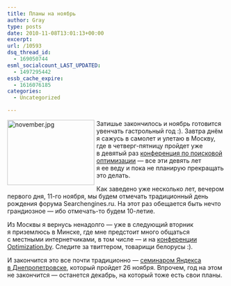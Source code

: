 ```yaml
---
title: Планы на ноябрь
author: Gray
type: posts
date: 2010-11-08T13:01:13+00:00
excerpt:
url: /10593
dsq_thread_id:
  - 169050744
esml_socialcount_LAST_UPDATED:
  - 1497295442
essb_cache_expire:
  - 1616076185
categories:
  - Uncategorized

---
```








<img src="https://i2.wp.com/forumimg.net/blog/november.jpg?resize=200%2C150" width="200" height="150" alt="november.jpg" style="float:left; margin-right:5px; margin-bottom:5px;" data-recalc-dims="1" /> 

Затишье закончилось и&nbsp;ноябрь готовится увенчать гастрольный год :). Завтра днём я&nbsp;сажусь в&nbsp;самолет и&nbsp;улетаю в&nbsp;Москву, где в&nbsp;четверг-пятницу пройдет уже в&nbsp;девятый раз <a href="http://www.optimization.ru/2010" target="_blank">конференция по&nbsp;поисковой оптимизации</a>&nbsp;&mdash; все эти девять лет я&nbsp;ее&nbsp;веду и&nbsp;пока не&nbsp;планирую прекращать это делать.

Как заведено уже несколько лет, вечером первого дня, <nobr>11-го</nobr> ноября, мы&nbsp;будем отмечать традиционный день рождения форума Searchengines.ru. На&nbsp;этот раз обещается быть нечто грандиозное&nbsp;&mdash; ибо отмечать-то будем <nobr>10-летие.</nobr>

Из&nbsp;Москвы я&nbsp;вернусь ненадолго&nbsp;&mdash; уже в&nbsp;следующий вторник я&nbsp;приземлюсь в&nbsp;Минске, где мне предстоит много общаться с&nbsp;местными интернетчиками, в&nbsp;том числе&nbsp;&mdash; и&nbsp;на&nbsp;<a href="http://www.optimization.by/" target="_blank">конференции Optimization.by</a>. Следите за&nbsp;твиттером, товарищи белорусы :).

И&nbsp;закончится это все почти традиционно&nbsp;&mdash; <a href="http://advertising.yandex.ru/advertiser/education/dnepropetrovsk.xml" target="_blank">семинаром Яндекса в&nbsp;Днепропетровске</a>, который пройдет 26&nbsp;ноября. Впрочем, год на&nbsp;этом не&nbsp;закончится&nbsp;&mdash; останется декабрь, на&nbsp;который тоже есть свои планы.